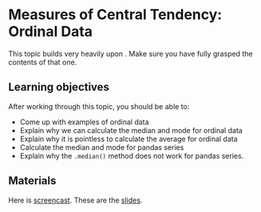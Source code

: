 # Measures of Central Tendency: Ordinal Data

This topic builds very heavily upon [](#types-of-data-dtypes-des-stats). Make sure you
have fully grasped the contents of that one.

## Learning objectives

After working through this topic, you should be able to:

- Come up with examples of ordinal data
- Explain why we can calculate the median and mode for ordinal data
- Explain why it is pointless to calculate the average for ordinal data
- Calculate the median and mode for pandas series
- Explain why the `.median()` method does not work for pandas series.

## Materials

Here is
[screencast](https://electure.uni-bonn.de/static/mh_default_org/engage-player/xxx).
These are the [slides](descriptive_statistics-central_tendency_ordinal_data.pdf).

